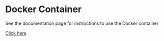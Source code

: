 # Docker Container
See the documentation page for instructions to use the Docker container

[Click here](../docs/software/docker.md)